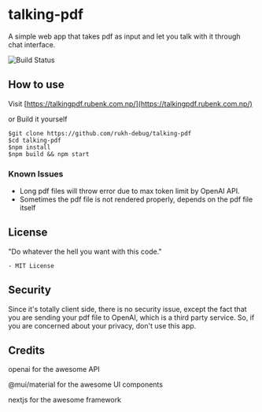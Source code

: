 # talking-pdf

A simple web app that takes pdf as input and let you talk with it through chat interface.

![Build Status](https://github.com/rukh-debug/talking-pdf/actions/workflows/nextjs.yml/badge.svg)

## How to use

Visit [https://talkingpdf.rubenk.com.np/](https://talkingpdf.rubenk.com.np/)

or Build it yourself

```
$git clone https://github.com/rukh-debug/talking-pdf
$cd talking-pdf
$npm install
$npm build && npm start
```

### Known Issues

- Long pdf files will throw error due to max token limit by OpenAI API.
- Sometimes the pdf file is not rendered properly, depends on the pdf file itself

## License
"Do whatever the hell you want with this code." 

    - MIT License

## Security
Since it's totally client side, there is no security issue, except the fact that you are sending your pdf file to OpenAI, which is a third party service. So, if you are concerned about your privacy, don't use this app.

## Credits
openai for the awesome API

@mui/material for the awesome UI components

nextjs for the awesome framework
